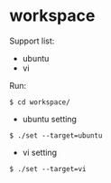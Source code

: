 # workspace

Support list:

- ubuntu
- vi

Run:

```
$ cd workspace/
```

- ubuntu setting
```
$ ./set --target=ubuntu
```

- vi setting
```
$ ./set --target=vi
```
